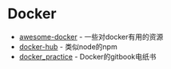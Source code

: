 # Docker

- [awesome-docker](https://github.com/veggiemonk/awesome-docker) - 一些对docker有用的资源
- [docker-hub](https://hub.docker.com/) - 类似node的npm
- [docker_practice](https://github.com/yeasy/docker_practice) - Docker的gitbook电纸书